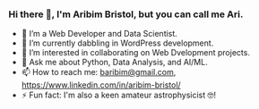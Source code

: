 ### Hi there 👋, I'm Aribim Bristol, but you can call me Ari.

- 🔭 I’m a Web Developer and Data Scientist.
- 🌱 I’m currently dabbling in WordPress development.
- 👯 I’m interested in collaborating on Web Dvelopment projects.
- 💬 Ask me about Python, Data Analysis, and AI/ML.
- 📫 How to reach me: baribim@gmail.com, https://www.linkedin.com/in/aribim-bristol/
- ⚡ Fun fact: I'm also a keen amateur astrophysicist 🤓!
